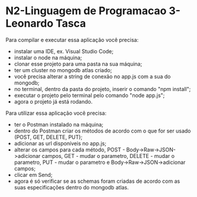 # N2-Linguagem de Programacao 3-Leonardo Tasca

Para compilar e executar essa aplicação você precisa:
- instalar uma IDE, ex. Visual Studio Code;
- instalar o node na máquina;
- clonar esse projeto para uma pasta na sua máquina;
- ter um cluster no mongodb atlas criado;
- você precisa alterar a string de conexão no app.js com a sua do mongodb;
- no terminal, dentro da pasta do projeto, inserir o comando "npm install";
- executar o projeto pelo terminal pelo comando "node app.js";
- agora o projeto já está rodando.

Para utilizar essa aplicação você precisa:
- ter o Postman instalado na máquina;
- dentro do Postman criar os métodos de acordo com o que for ser usado (POST, GET, DELETE, PUT);
- adicionar as url disponíveis no app.js;
- alterar os campos para cada método, POST - Body->Raw->JSON->adicionar campos, GET - mudar o parametro, DELETE - mudar o parametro, PUT - mudar o parametro e Body->Raw->JSON->adicionar campos;
- clicar em Send;
- agora é só verificar se as schemas foram criadas de acordo com as suas especificações dentro do mongodb atlas.
